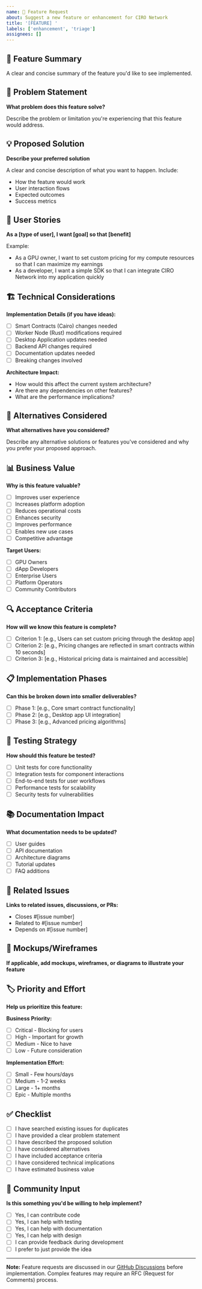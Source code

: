 ```yaml
---
name: 🚀 Feature Request
about: Suggest a new feature or enhancement for CIRO Network
title: '[FEATURE] '
labels: ['enhancement', 'triage']
assignees: []
---
```


## 🚀 Feature Summary

A clear and concise summary of the feature you'd like to see implemented.

## 🎯 Problem Statement

**What problem does this feature solve?**

Describe the problem or limitation you're experiencing that this feature would
address.

## 💡 Proposed Solution

**Describe your preferred solution**

A clear and concise description of what you want to happen. Include:

- How the feature would work
- User interaction flows
- Expected outcomes
- Success metrics

## 🔄 User Stories

**As a [type of user], I want [goal] so that [benefit]**

Example:

- As a GPU owner, I want to set custom pricing for my compute resources so that
  I can maximize my earnings
- As a developer, I want a simple SDK so that I can integrate CIRO Network into
  my application quickly

## 🏗️ Technical Considerations

**Implementation Details (if you have ideas):**

- [ ] Smart Contracts (Cairo) changes needed
- [ ] Worker Node (Rust) modifications required
- [ ] Desktop Application updates needed
- [ ] Backend API changes required
- [ ] Documentation updates needed
- [ ] Breaking changes involved

**Architecture Impact:**

- How would this affect the current system architecture?
- Are there any dependencies on other features?
- What are the performance implications?

## 🤔 Alternatives Considered

**What alternatives have you considered?**

Describe any alternative solutions or features you've considered and why you
prefer your proposed approach.

## 📊 Business Value

**Why is this feature valuable?**

- [ ] Improves user experience
- [ ] Increases platform adoption
- [ ] Reduces operational costs
- [ ] Enhances security
- [ ] Improves performance
- [ ] Enables new use cases
- [ ] Competitive advantage

**Target Users:**

- [ ] GPU Owners
- [ ] dApp Developers
- [ ] Enterprise Users
- [ ] Platform Operators
- [ ] Community Contributors

## 🔍 Acceptance Criteria

**How will we know this feature is complete?**

- [ ] Criterion 1: [e.g., Users can set custom pricing through the desktop app]
- [ ] Criterion 2: [e.g., Pricing changes are reflected in smart contracts
      within 10 seconds]
- [ ] Criterion 3: [e.g., Historical pricing data is maintained and accessible]

## 📋 Implementation Phases

**Can this be broken down into smaller deliverables?**

- [ ] Phase 1: [e.g., Core smart contract functionality]
- [ ] Phase 2: [e.g., Desktop app UI integration]
- [ ] Phase 3: [e.g., Advanced pricing algorithms]

## 🧪 Testing Strategy

**How should this feature be tested?**

- [ ] Unit tests for core functionality
- [ ] Integration tests for component interactions
- [ ] End-to-end tests for user workflows
- [ ] Performance tests for scalability
- [ ] Security tests for vulnerabilities

## 📚 Documentation Impact

**What documentation needs to be updated?**

- [ ] User guides
- [ ] API documentation
- [ ] Architecture diagrams
- [ ] Tutorial updates
- [ ] FAQ additions

## 🔗 Related Issues

**Links to related issues, discussions, or PRs:**

- Closes #[issue number]
- Related to #[issue number]
- Depends on #[issue number]

## 📸 Mockups/Wireframes

**If applicable, add mockups, wireframes, or diagrams to illustrate your
feature**

<!-- You can drag and drop images here -->

## 🏷️ Priority and Effort

**Help us prioritize this feature:**

**Business Priority:**

- [ ] Critical - Blocking for users
- [ ] High - Important for growth
- [ ] Medium - Nice to have
- [ ] Low - Future consideration

**Implementation Effort:**

- [ ] Small - Few hours/days
- [ ] Medium - 1-2 weeks
- [ ] Large - 1+ months
- [ ] Epic - Multiple months

## ✅ Checklist

- [ ] I have searched existing issues for duplicates
- [ ] I have provided a clear problem statement
- [ ] I have described the proposed solution
- [ ] I have considered alternatives
- [ ] I have included acceptance criteria
- [ ] I have considered technical implications
- [ ] I have estimated business value

## 🔄 Community Input

**Is this something you'd be willing to help implement?**

- [ ] Yes, I can contribute code
- [ ] Yes, I can help with testing
- [ ] Yes, I can help with documentation
- [ ] Yes, I can help with design
- [ ] I can provide feedback during development
- [ ] I prefer to just provide the idea

---

**Note:** Feature requests are discussed in our
[GitHub Discussions](https://github.com/ciro-ai-labs/ciro-network/discussions)
before implementation. Complex features may require an RFC (Request for
Comments) process.
